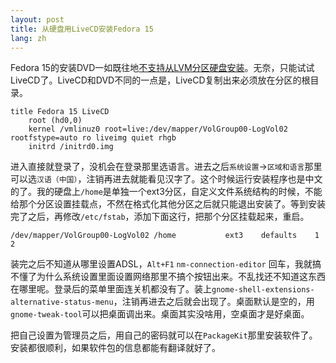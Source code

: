 ```yaml
---
layout: post
title: 从硬盘用LiveCD安装Fedora 15
lang: zh
---
```


Fedora 15的安装DVD一如既往地[不支持从LVM分区硬盘安装](http://docs.fedoraproject.org/en-US/Fedora/15/html/Installation_Guide/s1-steps-hd-installs-x86.html)。无奈，只能试试LiveCD了。LiveCD和DVD不同的一点是，LiveCD复制出来必须放在分区的根目录。

~~~~~~~~~~
title Fedora 15 LiveCD
	root (hd0,0)
	kernel /vmlinuz0 root=live:/dev/mapper/VolGroup00-LogVol02 rootfstype=auto ro liveimg quiet rhgb
	initrd /initrd0.img
~~~~~~~~~~

进入直接就登录了，没机会在登录那里选语言。进去之后`系统设置`->`区域和语言`那里可以选`汉语（中国）`，注销再进去就能看见汉字了。这个时候运行安装程序也是中文的了。我的硬盘上`/home`是单独一个ext3分区，自定义文件系统结构的时候，不能给那个分区设置挂载点，不然在格式化其他分区之后就只能退出安装了。等到安装完了之后，再修改`/etc/fstab`，添加下面这行，把那个分区挂载起来，重启。

~~~~~~~~~~
/dev/mapper/VolGroup00-LogVol02 /home			ext3	defaults	1 2
~~~~~~~~~~

装完之后不知道从哪里设置ADSL，`Alt+F1` `nm-connection-editor` 回车，我就搞不懂了为什么系统设置里面设置网络那里不搞个按钮出来。不乱找还不知道这东西在哪里呢。登录后的菜单里面连关机都没有了。装上`gnome-shell-extensions-alternative-status-menu`，注销再进去之后就会出现了。桌面默认是空的，用`gnome-tweak-tool`可以把桌面调出来。桌面其实没啥用，空桌面才是好桌面。

把自己设置为管理员之后，用自己的密码就可以在`PackageKit`那里安装软件了。安装都很顺利，如果软件包的信息都能有翻译就好了。


